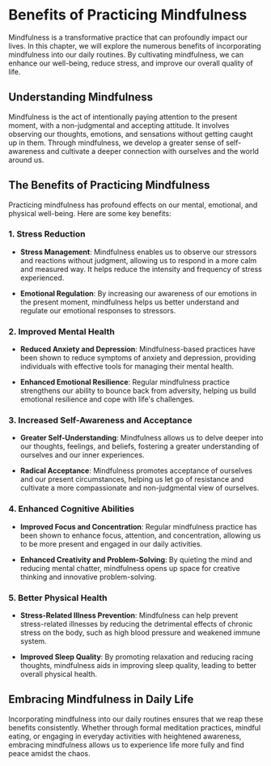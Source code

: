 Benefits of Practicing Mindfulness
===========================================

Mindfulness is a transformative practice that can profoundly impact our lives. In this chapter, we will explore the numerous benefits of incorporating mindfulness into our daily routines. By cultivating mindfulness, we can enhance our well-being, reduce stress, and improve our overall quality of life.

Understanding Mindfulness
-------------------------

Mindfulness is the act of intentionally paying attention to the present moment, with a non-judgmental and accepting attitude. It involves observing our thoughts, emotions, and sensations without getting caught up in them. Through mindfulness, we develop a greater sense of self-awareness and cultivate a deeper connection with ourselves and the world around us.

The Benefits of Practicing Mindfulness
--------------------------------------

Practicing mindfulness has profound effects on our mental, emotional, and physical well-being. Here are some key benefits:

### 1. Stress Reduction

* **Stress Management**: Mindfulness enables us to observe our stressors and reactions without judgment, allowing us to respond in a more calm and measured way. It helps reduce the intensity and frequency of stress experienced.

* **Emotional Regulation**: By increasing our awareness of our emotions in the present moment, mindfulness helps us better understand and regulate our emotional responses to stressors.

### 2. Improved Mental Health

* **Reduced Anxiety and Depression**: Mindfulness-based practices have been shown to reduce symptoms of anxiety and depression, providing individuals with effective tools for managing their mental health.

* **Enhanced Emotional Resilience**: Regular mindfulness practice strengthens our ability to bounce back from adversity, helping us build emotional resilience and cope with life's challenges.

### 3. Increased Self-Awareness and Acceptance

* **Greater Self-Understanding**: Mindfulness allows us to delve deeper into our thoughts, feelings, and beliefs, fostering a greater understanding of ourselves and our inner experiences.

* **Radical Acceptance**: Mindfulness promotes acceptance of ourselves and our present circumstances, helping us let go of resistance and cultivate a more compassionate and non-judgmental view of ourselves.

### 4. Enhanced Cognitive Abilities

* **Improved Focus and Concentration**: Regular mindfulness practice has been shown to enhance focus, attention, and concentration, allowing us to be more present and engaged in our daily activities.

* **Enhanced Creativity and Problem-Solving**: By quieting the mind and reducing mental chatter, mindfulness opens up space for creative thinking and innovative problem-solving.

### 5. Better Physical Health

* **Stress-Related Illness Prevention**: Mindfulness can help prevent stress-related illnesses by reducing the detrimental effects of chronic stress on the body, such as high blood pressure and weakened immune system.

* **Improved Sleep Quality**: By promoting relaxation and reducing racing thoughts, mindfulness aids in improving sleep quality, leading to better overall physical health.

Embracing Mindfulness in Daily Life
-----------------------------------

Incorporating mindfulness into our daily routines ensures that we reap these benefits consistently. Whether through formal meditation practices, mindful eating, or engaging in everyday activities with heightened awareness, embracing mindfulness allows us to experience life more fully and find peace amidst the chaos.
